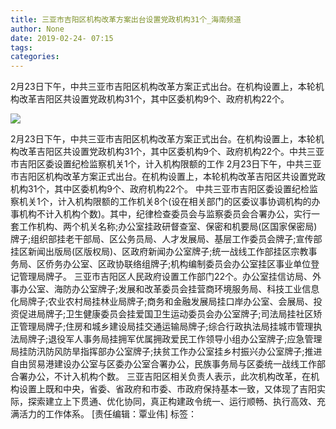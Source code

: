 ```yaml
---
title: 三亚市吉阳区机构改革方案出台设置党政机构31个_海南频道
author: None
date: 2019-02-24- 07:15
tags: 
categories: 
---
```

2月23日下午，中共三亚市吉阳区机构改革方案正式出台。在机构设置上，本轮机构改革吉阳区共设置党政机构31个，其中区委机构9个、政府机构22个。
<!-- more -->
                
<img align="center" border="0" src="http://p2.ifengimg.com/a/2016/0810/204c433878d5cf9size1_w16_h16.png" />
                
            
2月23日下午，中共三亚市吉阳区机构改革方案正式出台。在机构设置上，本轮机构改革吉阳区共设置党政机构31个，其中区委机构9个、政府机构22个。中共三亚市吉阳区委设置纪检监察机关1个，计入机构限额的工作
2月23日下午，中共三亚市吉阳区机构改革方案正式出台。在机构设置上，本轮机构改革吉阳区共设置党政机构31个，其中区委机构9个、政府机构22个。
中共三亚市吉阳区委设置纪检监察机关1个，计入机构限额的工作机关8个(设在相关部门的区委议事协调机构的办事机构不计入机构个数)。其中，纪律检查委员会与监察委员会合署办公，实行一套工作机构、两个机关名称;办公室挂政研督查室、保密和机要局(区国家保密局)牌子;组织部挂老干部局、区公务员局、人才发展局、基层工作委员会牌子;宣传部挂区新闻出版局(区版权局)、区政府新闻办公室牌子;统一战线工作部挂区宗教事务局、区侨务办公室、区政协联络组牌子;机构编制委员会办公室挂区事业单位登记管理局牌子。
三亚市吉阳区人民政府设置工作部门22个。办公室挂信访局、外事办公室、海防办公室牌子;发展和改革委员会挂营商环境服务局、科技工业信息化局牌子;农业农村局挂林业局牌子;商务和金融发展局挂口岸办公室、会展局、投资促进局牌子;卫生健康委员会挂爱国卫生运动委员会办公室牌子;司法局挂社区矫正管理局牌子;住房和城乡建设局挂交通运输局牌子;综合行政执法局挂城市管理执法局牌子;退役军人事务局挂拥军优属拥政爱民工作领导小组办公室牌子;应急管理局挂防汛防风防旱指挥部办公室牌子;扶贫工作办公室挂乡村振兴办公室牌子;推进自由贸易港建设办公室与区委办公室合署办公，民族事务局与区委统一战线工作部合署办公，不计入机构个数。
三亚吉阳区相关负责人表示，此次机构改革，在机构设置上既和中央，省委、省政府和市委、市政府保持基本一致，又体现了吉阳实际，探索建立上下贯通、优化协同，真正构建政令统一、运行顺畅、执行高效、充满活力的工作体系。
[责任编辑：覃业伟]
标签：
 
             
